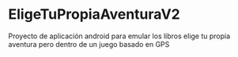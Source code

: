 EligeTuPropiaAventuraV2
=======================

Proyecto de aplicación android para emular los libros elige tu propia aventura pero dentro de un juego basado en GPS
